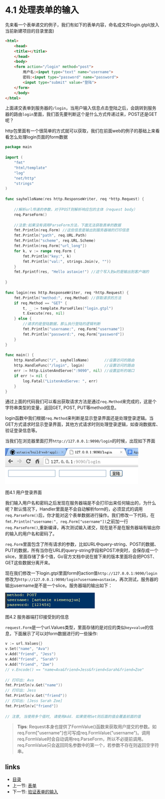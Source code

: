 # 4.1 处理表单的输入

先来看一个表单递交的例子，我们有如下的表单内容，命名成文件login.gtpl(放入当前新建项目的目录里面)
```html
<html>
	<head>
	<title></title>
	</head>
	<body>
	<form action="/login" method="post">
		用户名:<input type="text" name="username">
		密码:<input type="password" name="password">
		<input type="submit" value="登陆">
	</form>
	</body>
</html>
```

上面递交表单到服务器的`/login`，当用户输入信息点击登陆之后，会跳转到服务器的路由`login`里面，我们首先要判断这个是什么方式传递过来，POST还是GET呢？

http包里面有一个很简单的方式就可以获取，我们在前面web的例子的基础上来看看怎么处理login页面的form数据

```go
package main

import (
	"fmt"
	"html/template"
	"log"
	"net/http"
	"strings"
)

func sayhelloName(res http.ResponseWriter, req *http.Request) {
	
	//解析url传递的参数，对于POST则解析响应包的主体（request body）
	req.ParseForm()
	
	//注意:如果没有调用ParseForm方法，下面无法获取表单的数据
	fmt.Println(req.Form) //这些信息是输出到服务器端的打印信息
	fmt.Println("path", req.URL.Path)
	fmt.Println("scheme", req.URL.Scheme)
	fmt.Println(req.Form["url_long"])
	for k, v := range req.Form {
		fmt.Println("key:", k)
		fmt.Println("val:", strings.Join(v, ""))
	}
	fmt.Fprintf(res, "Hello astaxie!") //这个写入到w的是输出到客户端的
	
}

func login(res http.ResponseWriter, req *http.Request) {
	fmt.Println("method:", req.Method) //获取请求的方法
	if req.Method == "GET" {
		t, _ := template.ParseFiles("login.gtpl")
		t.Execute(res, nil)
	} else {
		//请求的是登陆数据，那么执行登陆的逻辑判断
		fmt.Println("username:", req.Form["username"])
		fmt.Println("password:", req.Form["password"])
	}
}

func main() {
	http.HandleFunc("/", sayhelloName)       //设置访问的路由
	http.HandleFunc("/login", login)         //设置访问的路由
	err := http.ListenAndServe(":9090", nil) //设置监听的端口
	if err != nil {
		log.Fatal("ListenAndServe: ", err)
	}
}
```

通过上面的代码我们可以看出获取请求方法是通过`req.Method`来完成的，这是个字符串类型的变量，返回GET, POST, PUT等method信息。

login函数中我们根据`req.Method`来判断是显示登录界面还是处理登录逻辑。当GET方式请求时显示登录界面，其他方式请求时则处理登录逻辑，如查询数据库、验证登录信息等。

当我们在浏览器里面打开`http://127.0.0.1:9090/login`的时候，出现如下界面

![](images/4.1.login.png?raw=true)

图4.1 用户登录界面

我们输入用户名和密码之后发现在服务器端是不会打印出来任何输出的，为什么呢？默认情况下，Handler里面是不会自动解析form的，必须显式的调用`req.ParseForm()`后，你才能对这个表单数据进行操作。我们修改一下代码，在`fmt.Println("username:", req.Form["username"])`之前加一行`req.ParseForm()`,重新编译，再次测试输入递交，现在是不是在服务器端有输出你的输入的用户名和密码了。

`req.Form`里面包含了所有请求的参数，比如URL中query-string、POST的数据、PUT的数据，所有当你在URL的query-string字段和POST冲突时，会保存成一个slice，里面存储了多个值，Go官方文档中说在接下来的版本里面将会把POST、GET这些数据分离开来。

现在我们修改一下login.gtpl里面form的action值`http://127.0.0.1:9090/login`修改为`http://127.0.0.1:9090/login?username=astaxie`，再次测试，服务器的输出username是不是一个slice。服务器端的输出如下：

![](images/4.1.slice.png?raw=true)

图4.2 服务器端打印接受到的信息

`request.Form`是一个url.Values类型，里面存储的是对应的类似`key=value`的信息，下面展示了可以对form数据进行的一些操作:
```go
v := url.Values{}
v.Set("name", "Ava")
v.Add("friend", "Jess")
v.Add("friend", "Sarah")
v.Add("friend", "Zoe")
// v.Encode() == "name=Ava&friend=Jess&friend=Sarah&friend=Zoe"
	
// 打印出: Ava
fmt.Println(v.Get("name"))
// 打印出: Jess
fmt.Println(v.Get("friend"))
// 打印出: [Jess Sarah Zoe]
fmt.Println(v["friend"])
	
// 注意, 当使用多个值时, 请使用Add. 如果使用Set则后面的值会覆盖前面的值
```

>**Tips**: 
Request本身也提供了FormValue()函数来获取用户提交的参数。如req.Form["username"]也可写成req.FormValue("username")。调用req.FormValue时会自动调用req.ParseForm，所以不必提前调用。req.FormValue只会返回同名参数中的第一个，若参数不存在则返回空字符串。

## links
   * [目录](<preface.md>)
   * 上一节: [表单](<04.0.md>)
   * 下一节: [验证表单的输入](<04.2.md>)
